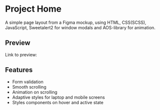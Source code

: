 # Project Home

A simple page layout from a Figma mockup, using HTML, CSS(SCSS), JavaScript, Sweetalert2 for window modals and AOS-library for animation.

## Preview

Link to preview:

## Features

- Form validation
- Smooth scrolling
- Animation on scrolling
- Adaptive styles for laptop and mobile screens
- Styles components on hover and active state
